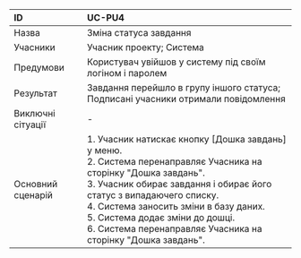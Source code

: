 | ID  | UC-PU4  |
|:---|:---|
|Назва   |Зміна статуса завдання|
|Учасники   |Учасник проекту; Система   |
|Предумови   | Користувач увійшов у систему під своїм логіном і паролем|
|Результат| Завдання перейшло в групу іншого статуса; Подписані учасники отримали повідомлення |
|Виключні сітуації|-|
|Основний сценарій|1. Учасник натискає кнопку [Дошка завдань] у меню. <br>2. Система перенаправляє Учасника на сторінку "Дошка завдань". <br>3. Учасник обирає завдання і обирає його статус з випадаючего списку.<br> 4. Система заносить зміни в базу даних. <br>5. Система додає зміни до дошці. <br>6. Система перенаправляє Учасника на сторінку "Дошка завдань".
